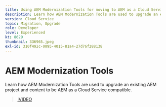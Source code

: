 ```yaml
---
title: Using AEM Modernization Tools for moving to AEM as a Cloud Service
description: Learn how AEM Modernization Tools are used to upgrade an existing AEM project and content to be AEM as a Cloud Service compatible.
version: Cloud Service
topic: Migration, Upgrade
role: Developer
level: Experienced
kt: 8629
thumbnail: 336965.jpeg
exl-id: 310f492c-0095-4015-81a4-27d76f288138
---
```

# AEM Modernization Tools

Learn how AEM Modernization Tools are used to upgrade an existing AEM project and content to be AEM as a Cloud Service compatible.

>[!VIDEO](https://video.tv.adobe.com/v/336965/?quality=12&learn=on)
